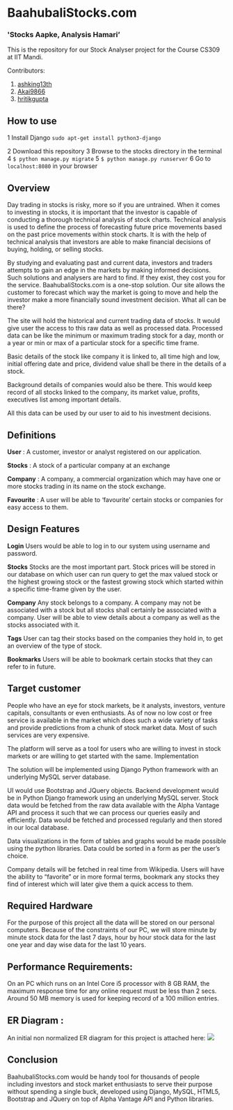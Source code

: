 # BaahubaliStocks.com
### 'Stocks Aapke, Analysis Hamari’

This is the repository for our Stock Analyser project for the Course CS309 at IIT Mandi.

Contributors:
1. [ashking13th](https://github.com/ashking13th)
2. [Akai9866](https://github.com/Akai9866)
3. [hritikgupta](https://github.com/hritikgupta)

## How to use
1 Install Django
`sudo apt-get install python3-django`

2 Download this repository
3 Browse to the stocks directory in the terminal
4 `$ python manage.py migrate`
5 `$ python manage.py runserver`
6 Go to `localhost:8080` in your browser

## Overview
Day trading in stocks is risky, more so if you are untrained. When it comes to investing in stocks, it is important that the investor is capable of conducting a thorough technical analysis of stock charts. Technical analysis is used to define the process of forecasting future price movements based on the past price movements within stock charts. It is with the help of technical analysis that investors are able to make financial decisions of buying, holding, or selling stocks. 

By studying and evaluating past and current data, investors and traders attempts to gain an edge in the markets by making informed decisions. Such solutions and analysers are hard to find. If they exist, they cost you for the service.
BaahubaliStocks.com is a one-stop solution. Our site allows the customer to forecast which way the market is going to move and help the investor make a more financially sound investment decision. 
What all can be there?

The site will hold the historical and current trading data of stocks. It would give user the access to this raw data as well as processed data. Processed data can be like the minimum or maximum trading stock for a day, month or a year or min or max of a particular stock for a specific time frame.

Basic details of the stock like company it is linked to, all time high and low, initial offering date and price, dividend value shall be there in the details of a stock.

Background details of companies would also be there. This would keep record of all stocks linked to the company, its market value, profits, executives list among important details.

All this data can be used by our user to aid to his investment decisions.

## Definitions
**User** :	A customer, investor or analyst registered on our application.

**Stocks** :    A stock of a particular company at an exchange

**Company** :  A company, a commercial organization which may have one or more stocks trading in its name on the stock exchange.

**Favourite** : A user will be able to ‘favourite’ certain stocks or companies for easy access to them. 

## Design Features
**Login**
Users would be able to log in to our system using username and password.

**Stocks**
Stocks are the most important part. Stock prices will be stored in our database on which user can run query to get the max valued stock or the highest growing stock or the fastest growing stock which started within a specific time-frame given by the user.

**Company**
Any stock belongs to a company. A company may not be associated with a stock but all stocks shall certainly be associated with a company. User will be able to view details about a company as well as the stocks associated with it.

**Tags**
User can tag their stocks based on the companies they hold in, to get an overview of the type of stock.

**Bookmarks**
Users will be able to bookmark certain stocks that they can refer to in future.

## Target customer

People who have an eye for stock markets, be it analysts, investors, venture capitals, consultants or even enthusiasts.
As of now no low cost or free service is available in the market which does such a wide variety of tasks and provide predictions from a chunk of stock market data. Most of such services are very expensive. 

The platform will serve as a tool for users who are willing to invest in stock markets or are willing to get started with the same. 
Implementation

The solution will be implemented using Django Python framework with an underlying MySQL server database.

UI would use Bootstrap and JQuery objects. Backend development would be in Python Django framework using an underlying MySQL server.
Stock data would be fetched from the raw data available with the Alpha Vantage API and process it such that we can process our queries easily and efficiently. Data would be fetched and processed regularly and then stored in our local database.

Data visualizations in the form of tables and graphs would be made possible using the python libraries. Data could be sorted in a form as per the user’s choice. 

Company details will be fetched in real time from Wikipedia.
Users will have the ability to “favorite” or in more formal terms, bookmark any stocks they find of interest which will later give them a quick access to them.

## Required Hardware
For the purpose of this project all the data will be stored on our personal computers. Because of the constraints of our PC, we will store minute by minute stock data for the last 7 days, hour by hour stock data for the last one year and day wise data for the last 10 years.

## Performance Requirements:
On an PC which runs on an Intel Core i5 processor with 8 GB RAM, the maximum response time for any online request must be less than 2 secs. Around 50 MB memory is used for keeping record of a 100 million entries.

## ER Diagram :
An initial non normalized ER diagram for this project is attached here: 
![](https://github.com/ashking13th/baahubalistocks/blob/basic-structure/images/er-diag.PNG)

## Conclusion
BaahubaliStocks.com would be handy tool for thousands of people including investors and stock market enthusiasts to serve their purpose without spending a single buck, developed using Django, MySQL, HTML5, Bootstrap and JQuery on top of Alpha Vantage API and Python libraries. 
